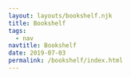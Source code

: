 ```yaml
---
layout: layouts/bookshelf.njk
title: Bookshelf
tags:
  - nav
navtitle: Bookshelf
date: 2019-07-03
permalink: /bookshelf/index.html
---
```


